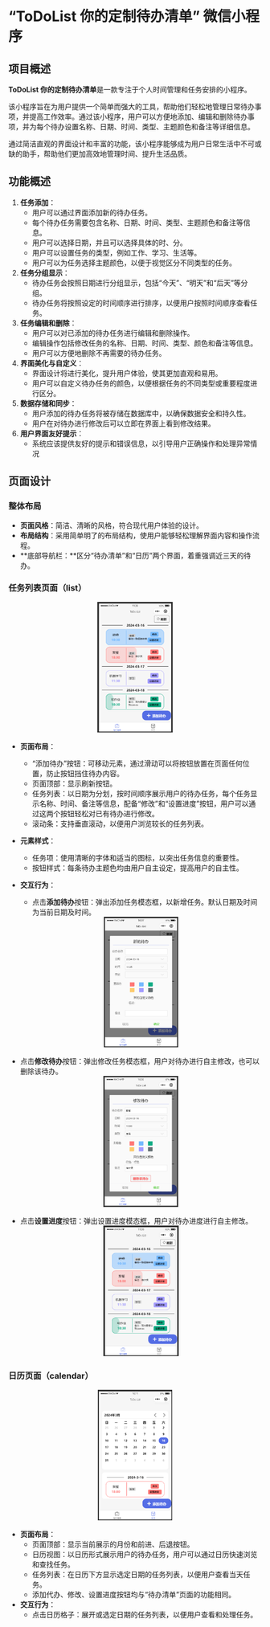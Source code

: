 # “ToDoList 你的定制待办清单” 微信小程序

## 项目概述

**ToDoList 你的定制待办清单**是一款专注于个人时间管理和任务安排的小程序。

该小程序旨在为用户提供一个简单而强大的工具，帮助他们轻松地管理日常待办事项，并提高工作效率。通过该小程序，用户可以方便地添加、编辑和删除待办事项，并为每个待办设置名称、日期、时间、类型、主题颜色和备注等详细信息。

通过简洁直观的界面设计和丰富的功能，该小程序能够成为用户日常生活中不可或缺的助手，帮助他们更加高效地管理时间、提升生活品质。

## 功能概述
1. **任务添加**：
   - 用户可以通过界面添加新的待办任务。
   - 每个待办任务需要包含名称、日期、时间、类型、主题颜色和备注等信息。
   - 用户可以选择日期，并且可以选择具体的时、分。
   - 用户可以设置任务的类型，例如工作、学习、生活等。
   - 用户可以为任务选择主题颜色，以便于视觉区分不同类型的任务。
2. **任务分组显示**：
   - 待办任务会按照日期进行分组显示，包括“今天”、“明天”和“后天”等分组。
   - 待办任务将按照设定的时间顺序进行排序，以便用户按照时间顺序查看任务。
3. **任务编辑和删除**：
   - 用户可以对已添加的待办任务进行编辑和删除操作。
   - 编辑操作包括修改任务的名称、日期、时间、类型、颜色和备注等信息。
   - 用户可以方便地删除不再需要的待办任务。
4. **界面美化与自定义**：
   - 界面设计将进行美化，提升用户体验，使其更加直观和易用。
   - 用户可以自定义待办任务的颜色，以便根据任务的不同类型或重要程度进行区分。
5. **数据存储和同步**：
   - 用户添加的待办任务将被存储在数据库中，以确保数据安全和持久性。
   - 用户在对待办进行修改后可以立即在界面上看到修改结果。
6. **用户界面友好提示**：
   - 系统应该提供友好的提示和错误信息，以引导用户正确操作和处理异常情况
  
## 页面设计

### 整体布局

- **页面风格**：简洁、清晰的风格，符合现代用户体验的设计。
- **布局结构**：采用简单明了的布局结构，使用户能够轻松理解界面内容和操作流程。
- **底部导航栏：**区分“待办清单”和“日历”两个界面，着重强调近三天的待办。

### 任务列表页面（list）

<div style="text-align:center;">
    <img src=".\demo\5.png" alt="demo" style="zoom: 30%;" />
</div>

- **页面布局**：

  - “添加待办”按钮：可移动元素，通过滑动可以将按钮放置在页面任何位置，防止按钮挡住待办内容。
  - 页面顶部：显示刷新按钮。
  - 任务列表：以日期为分划，按时间顺序展示用户的待办任务，每个任务显示名称、时间、备注等信息，配备“修改”和“设置进度”按钮，用户可以通过这两个按钮轻松对已有待办进行修改。
  - 滚动条：支持垂直滚动，以便用户浏览较长的任务列表。

- **元素样式**：

  - 任务项：使用清晰的字体和适当的图标，以突出任务信息的重要性。
  - 按钮样式：每条待办主题色均由用户自主设定，提高用户的自主性。

- **交互行为**：

  - 点击**添加待办**按钮：弹出添加任务模态框，以新增任务。默认日期及时间为当前日期及时间。
   <div style="text-align:center;">
    <img src=".\demo\1.png" alt="demo" style="zoom: 30%;" />
</div>

  - 点击**修改待办**按钮：弹出修改任务模态框，用户对待办进行自主修改，也可以删除该待办。
    <div style="text-align:center;">
    <img src=".\demo\2.png" alt="demo" style="zoom: 30%;" />
</div>

  - 点击**设置进度**按钮：弹出设置进度模态框，用户对待办进度进行自主修改。
    <div style="text-align:center;">
    <img src=".\demo\5.png" alt="demo" style="zoom: 30%;" />
</div>

### 日历页面（calendar）

<div style="text-align:center;">
    <img src=".\demo\4.png" alt="demo" style="zoom: 30%;" />
</div>

- **页面布局**：
  - 页面顶部：显示当前展示的月份和前进、后退按钮。
  - 日历视图：以日历形式展示用户的待办任务，用户可以通过日历快速浏览和查找任务。
  - 任务列表：在日历下方显示选定日期的任务列表，以便用户查看当天任务。
  - 添加代办、修改、设置进度按钮均与“待办清单”页面的功能相同。
- **交互行为**：
  - 点击日历格子：展开或选定日期的任务列表，以便用户查看和处理任务。
